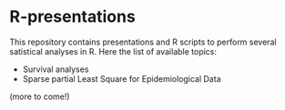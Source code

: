 # R-presentations

This repository contains presentations and R scripts to perform several satistical analyses in R. 
Here the list of available topics: 
- Survival analyses
- Sparse partial Least Square for Epidemiological Data

(more to come!)

